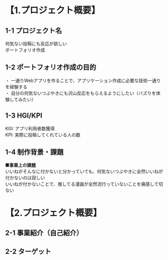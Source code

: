 # 【1.プロジェクト概要】
## 1-1 プロジェクト名
何気ない投稿にも反応が欲しい  
ポートフォリオ作成

## 1-2 ポートフォリオ作成の目的
・ 一通りWebアプリを作ることで、アプリケーション作成に必要な技術一通りを経験する  
・ 自分の何気ないつぶやきにも沢山反応をもらえるようにしたい（バズりを体験してみたい）

## 1-3 HGI/KPI
KGI: アプリ利用者数獲得  
KPI: 実際に投稿してくれている人の数

## 1-4 制作背景・課題
**■事業上の課題**  
いいねがそんなに付かないと分かっていても、何気ないつぶやきに全然いいねが付かないのは寂しい  
いいねが付かないことで、推してる漫画が全然流行っていないことを痛感して切ない


# 【2.プロジェクト概要】
## 2-1 事業紹介（自己紹介）


## 2-2 ターゲット
